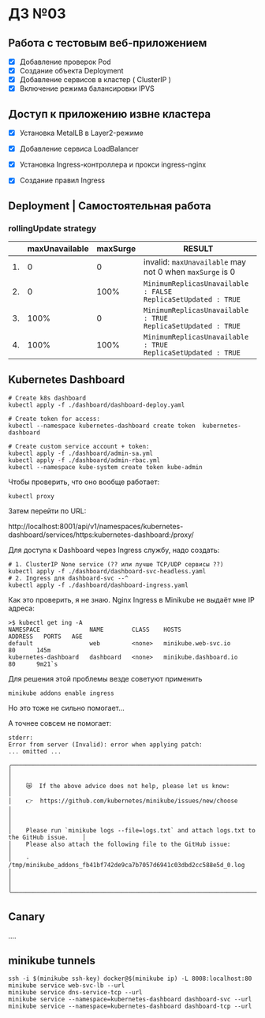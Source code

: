 # ДЗ №03

## Работа с тестовым веб-приложением

 - [x] Добавление проверок Pod
 - [x] Создание объекта Deployment
 - [x] Добавление сервисов в кластер ( ClusterIP )
 - [x] Включение режима балансировки IPVS

## Доступ к приложению извне кластера

 - [x] Установка MetalLB в Layer2-режиме
 - [x] Добавление сервиса LoadBalancer
 - [x] Установка Ingress-контроллера и прокси ingress-nginx
 - [x] Создание правил Ingress


## Deployment | Самостоятельная работа

### rollingUpdate strategy

|  | maxUnavailable | maxSurge | RESULT |
|---|---|---|---|
| 1. | 0 | 0 | invalid: `maxUnavailable` may not 0 when `maxSurge` is 0 |
| 2. | 0 | 100% | `MinimumReplicasUnavailable : FALSE`<br>`ReplicaSetUpdated : TRUE` |
| 3. | 100% | 0 | `MinimumReplicasUnavailable : TRUE`<br>`ReplicaSetUpdated : TRUE` |
| 4. | 100% | 100% | `MinimumReplicasUnavailable : TRUE`<br>`ReplicaSetUpdated : TRUE` |


## Kubernetes Dashboard

```shell
# Create k8s dashboard
kubectl apply -f ./dashboard/dashboard-deploy.yaml

# Create token for access:
kubectl --namespace kubernetes-dashboard create token  kubernetes-dashboard

# Create custom service account + token:
kubectl apply -f ./dashboard/admin-sa.yml
kubectl apply -f ./dashboard/admin-rbac.yml
kubectl --namespace kube-system create token kube-admin
```

Чтобы проверить, что оно вообще работает:
```shell
kubectl proxy
```

Затем перейти по URL: 

  http://localhost:8001/api/v1/namespaces/kubernetes-dashboard/services/https:kubernetes-dashboard:/proxy/


Для доступа к Dashboard через Ingress службу, надо создать:

```shell
# 1. ClusterIP None service (?? или лучше TCP/UDP сервисы ??)
kubectl apply -f ./dashboard/dashboard-svc-headless.yaml
# 2. Ingress для dashboard-svc --^
kubectl apply -f ./dashboard/dashboard-ingress.yaml
```

Как это проверить, я не знаю. Nginx Ingress в Minikube не выдаёт мне IP адреса:

```
>$ kubectl get ing -A
NAMESPACE              NAME        CLASS    HOSTS                   ADDRESS   PORTS   AGE
default                web         <none>   minikube.web-svc.io               80      145m
kubernetes-dashboard   dashboard   <none>   minikube.dashboard.io             80      9m21`s
```

Для решения этой проблемы везде советуют применить
```
minikube addons enable ingress
```

Но это тоже не сильно помогает... 

А точнее совсем не помогает: 

```
stderr:
Error from server (Invalid): error when applying patch:
... omitted ... 

╭───────────────────────────────────────────────────────────────────────────────────────────╮
│                                                                                           │
│    😿  If the above advice does not help, please let us know:                             │
│    👉  https://github.com/kubernetes/minikube/issues/new/choose                           │
│                                                                                           │
│    Please run `minikube logs --file=logs.txt` and attach logs.txt to the GitHub issue.    │
│    Please also attach the following file to the GitHub issue:                             │
│    - /tmp/minikube_addons_fb41bf742de9ca7b7057d6941c03dbd2cc588e5d_0.log                  │
│                                                                                           │
╰───────────────────────────────────────────────────────────────────────────────────────────╯
```



## Canary

.... 



## minikube tunnels


```shell
ssh -i $(minikube ssh-key) docker@$(minikube ip) -L 8008:localhost:80
minikube service web-svc-lb --url
minikube service dns-service-tcp --url
minikube service --namespace=kubernetes-dashboard dashboard-svc --url
minikube service --namespace=kubernetes-dashboard dashboard-tcp --url
```
